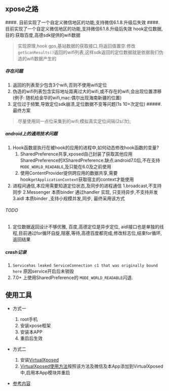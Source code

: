 ## xpose之路
####. 目前实现了一个自定义微信地区的功能,支持微信6.1.8.升级后失效
####. 目前实现了一个自定义微信地区的功能,支持微信6.1.8.升级后失效 hook定位数据,目的:获取百度,高德sdk提供的wifi数据
> 实现原理,hook gps,基站数据的获取接口,将返回值置空.修改`getScanResults()`返回的wifi列表,这样sdk返回的定位数据就是依据我们伪造的wifi数据产生的

##### 存在问题
1. 返回的列表至少包含3个wifi,否则不使用wifi定位
2. 伪造的wifi列表包含实际地址距离过大的wifi,或不存在的wifi,会出现位置漂移(例子: 随机给金华的wifi,mac:偶尔出现海南新疆的位置)
3. 定位过于频繁,导致定位sdk崩溃,定位数据不变等问题(1s 10+次定位)
#####.最终方案
> 尽量使用同一点位采集到的wifi;模拟真实定位间隔(2s/次);

##### android上的通用技术问题
1. Hook函数是执行在被hook的应用的进程中,如何动态修改hook函数的变量?
    1. SharedPreference共享,xposed自己封装了获取其他应用SharedPreference的XSharedPreference.缺点:android7.0后,不在支持`MODE_WORLD_READABLE`,及只能在6.0及之前使用
    2. 使用ContentProvider提供跨应用的数据共享,需要hook`getApplicationContext`获取宿主的context才能使用
2. 进程间通信,本应用需要知道定位状态,及同步的进程通信
    1.broadcast,不支持同步
    2.Messenger 本质binder 通过handler 实现, 只支持异步,不支持并发
    3.aidl 本质binder ,支持小规模并发,同步, 最终采用该方式
###### TODO
1. 定位数据返回设计不够优雅, 百度,高德定位是异步定位, aidl接口也是单独的线程,目前通过for循环自旋,阻塞,等待,高德百度都完成,修改标志位,结束for循环,返回结果

##### crash记录
1. `Servicehas leaked ServiceConnection c1 that was originally bound here` 原因service开启后未销毁
2. 7.0+ 上使用SharedPreference的 `MODE_WORLD_READABLE`闪退.
## 使用工具
* 方式一

    1. root手机
    2. 安装xpose框架
    3. 安装本APP
    4. 重启后生效

* 方式二

    1. 安装[VirtualXposed](https://github.com/android-hacker/VirtualXposed/releases)
    2. [VirtualXposed使用方法](https://www.jianshu.com/p/8cb84bad1e7f)按照该方法及微信及本App添加到VirtualXposed中,启用本App模块并重启


* [参考内容](https://juejin.im/post/5bfed63ce51d457ce0451ff6)
